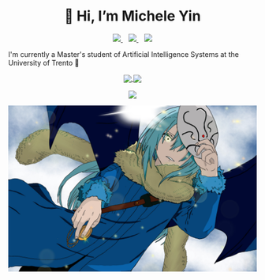 <h1 align="center">👋 Hi, I’m Michele Yin</h1>

<p align='center'>
  <a href="https://www.linkedin.com/in/michele-yin-42a36a229/">
    <img src="https://img.shields.io/badge/LinkedIn-0077B5?style=for-the-badge&logo=linkedin&logoColor=white"></img>
  </a>&nbsp;&nbsp;
  <a href="https://github.com/BigEmperor26/">
    <img src="https://img.shields.io/badge/GitHub-100000?style=for-the-badge&logo=github&logoColor=white"></img>
  </a>&nbsp;&nbsp;
  <a href="mailto:mickyin3@gmail.com">
    <img src="https://img.shields.io/badge/Gmail-D14836?style=for-the-badge&logo=gmail&logoColor=white"></img>
  </a> 
</p>

I'm currently a Master's student of Artificial Intelligence Systems at the University of Trento 🤖

<p align='center'>
<a href="#">
  <img align="center" src="https://github-readme-stats-git-masterrstaa-rickstaa.vercel.app/api?username=BigEmperor26" />
</a>
<a href="#">
  <img align="center" src="https://github-readme-stats-git-masterrstaa-rickstaa.vercel.app/api/top-langs/?username=BigEmperor26&layout=compact" />
</a>
</p>
<!---
[![Anurag's GitHub stats](https://github-readme-stats-git-masterrstaa-rickstaa.vercel.app/api?username=BigEmperor26)](https://github.com/anuraghazra/github-readme-stats)
[![Top Langs](https://github-readme-stats-git-masterrstaa-rickstaa.vercel.app/api/top-langs/?username=BigEmperor26&layout=compact)](https://github.com/anuraghazra/github-readme-stats)
-->
<p align='center'>
  <a>
  <img align="center" src="https://github.com/BigEmperor26/bigemperor26/blob/output/github-contribution-grid-snake.svg" />
</a>
</p>
<p align='center'>
<a>
  <img align="center" src="https://github.com/BigEmperor26/bigemperor26/blob/main/rimuru.jpeg" />
</a>
</p>
